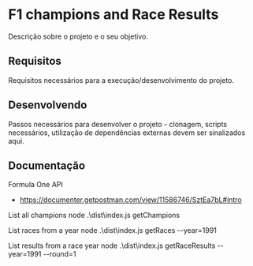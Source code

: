 # F1 champions and Race Results
Descrição sobre o projeto e o seu objetivo.


## Requisitos
Requisitos necessários para a execução/desenvolvimento do projeto.


## Desenvolvendo
Passos necessários para desenvolver o projeto - clonagem, scripts necessários, utilização de dependências externas devem ser sinalizados aqui.


## Documentação
Formula One API
- https://documenter.getpostman.com/view/11586746/SztEa7bL#intro

List all champions 
node .\dist\index.js getChampions

List races from a year
node .\dist\index.js getRaces --year=1991

List results from a race year
node .\dist\index.js getRaceResults --year=1991 --round=1
